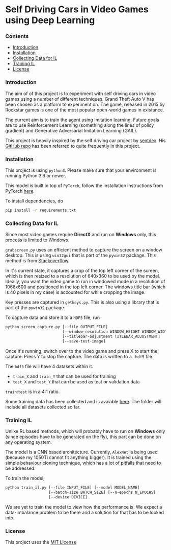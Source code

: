 # Self Driving Cars in Video Games using Deep Learning

### Contents
- [Introduction](#Introduction)
- [Installation](#Installation)
- [Collecting Data for IL](#Collecting-Data-for-IL)
- [Training IL](#Training-IL)
- [License](#License)

### Introduction
The aim of of this project is to experiment with self driving cars in video games using a number of different techniques. 
Grand Theft Auto V has been chosen as a platform to experiment on. The game, released in 2015 by Rockstar games is one of the most popular open-world games in existance.

The current aim is to train the agent using Imitation learning. Future goals are to use Reinforcement Learning (something along the lines of policy gradient) and Generative Adversarial Imitation Learning (GAIL).

This project is heavily inspired by the self driving car project by [sentdex](https://github.com/sentdex). His [GitHub repo](https://github.com/sentdex/pygta5) has been referred to quite frequently in this project.

### Installation
This project is using `python3`. Please make sure that your environment is running Python 3.6 or newer.

This model is built in top of `PyTorch`, follow the installation instructions from PyTorch [here](https://pytorch.org/get-started/locally/).

To install dependencies, do
```bash
pip install -r requirements.txt
```

### Collecting Data for IL
Since most video games require **DirectX** and run on **Windows** only, this process is limited to Windows.

`grabscreen.py` uses an efficient method to capture the screen on a window desktop. This is using `win32gui` that is part of the `pywin32` package. This method is from [Stackoverflow](https://stackoverflow.com/questions/3586046/fastest-way-to-take-a-screenshot-with-python-on-windows).

In it's current state, it captures a crop of the top left corner of the screen, which is then resized to a resolution of 640x360 to be used by the model. Ideally, you want the video game to run in windowed mode in a resolution of 1066x600 and positioned in the top left corner. The windows title bar (which is 40 pixels in my case) is accounted for while cropping the image.

Key presses are captured in `getkeys.py`. This is also using a library that is part of the `pywin32` package.

To capture data and store it to a `HDF5` file, run
```bash
python screen_capture.py [--file OUTPUT_FILE]
                         [--window-resolution WINDOW_HEIGHT WINDOW_WIDTH]
                         [--titlebar-adjustment TITLEBAR_ADJUSTMENT]
                         [--save-test-image]
```
Once it's running, switch over to the video game and press X to start the capture. Press Y to stop the capture. The data is written to a `.hdf5` file. 

The `hdf5` file will have 4 datasets within it.
* `train_X` and `train_Y` that can be used for training
* `test_X` and `test_Y` that can be used as test or validation data

`train`:`test` is in a 4:1 ratio.

Some training data has been collected and is avaiable [here](https://drive.google.com/drive/folders/1iEES6uvdd8H5oWW5aMQcqBvfai9NIRpV?usp=sharing). The folder will include all datasets collected so far.

### Training IL
Unlike RL based methods, which will probably have to run on **Windows** only (since episodes have to be generated on the fly), this part can be done on any operating system.

The model is a CNN based architecture. Currently, `AlexNet` is being used (because my 1050Ti cannot fit anything bigger). It is trained using the simple behaviour cloning technique, which has a lot of pitfalls that need to be addressed. 

To train the model,
```bash
python train_il.py [--file INPUT_FILE] [--model MODEL_NAME]
                   [--batch-size BATCH_SIZE] [--n-epochs N_EPOCHS]
                   [--device DEVICE]
```
We are yet to train the model to view how the performance is. We expect a data-imbalance problem to be there and a solution for that has to be looked into.

### License
This project uses the [MIT License](https://opensource.org/licenses/MIT)
